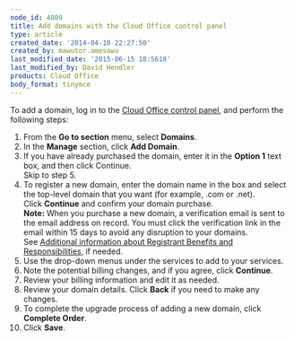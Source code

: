```yaml
---
node_id: 4009
title: Add domains with the Cloud Office control panel
type: article
created_date: '2014-04-10 22:27:50'
created_by: mawutor.amesawu
last_modified_date: '2015-06-15 18:5618'
last_modified_by: David Hendler
products: Cloud Office
body_format: tinymce
---
```


To add a domain, log in to the [Cloud Office control
panel](https://apps.rackspace.com/?cp), and perform the following steps:

1.  From the **Go to section** menu, select **Domains**.
2.  In the **Manage** section, click **Add Domain**.
3.  If you have already purchased the domain, enter it in the **Option
    1** text box, and then click Continue.\
     Skip to step 5.
4.  To register a new domain, enter the domain name in the box and
    select the top-level domain that you want (for example, .com or
    .net).\
     Click **Continue** and confirm your domain purchase.\
     **Note:** When you purchase a new domain, a verification email is
    sent to the email address on record. You must click the verification
    link in the email within 15 days to avoid any disruption to your
    domains.\
     See [Additional information about Registrant Benefits and
    Responsibilities](http://www.rackspace.com/information/legal/RAAInfo),
    if needed.
5.  Use the drop-down menus under the services to add to your services.
6.  Note the potential billing changes, and if you agree, click
    **Continue**.
7.  Review your billing information and edit it as needed.
8.  Review your domain details. Click **Back** if you need to make any
    changes.
9.  To complete the upgrade process of adding a new domain, click
    **Complete Order**.
10. Click **Save**.


